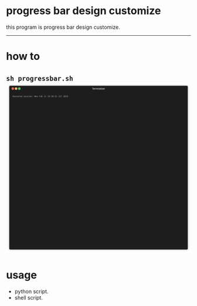 # progress bar design customize
this program is progress bar design customize.

---

# how to
`sh progressbar.sh`
![demomovie](https://github.com/joichirou/progressbar/blob/master/doc/demo_movie.gif)
---

# usage
* python script.
* shell script.
